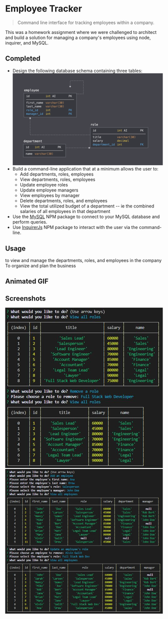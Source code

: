 # Employee Tracker
> Command line interface for tracking employees within a company.

This was a homework assignment where we were challenged to architect and build a solution for managing a company's employees using node, inquirer, and MySQL.

## Completed
* Design the following database schema containing three tables:
![Database Schema](assets/schema.png)    
* Build a command-line application that at a minimum allows the user to:
  * Add departments, roles, employees
  * View departments, roles, employees
  * Update employee roles
  * Update employee managers
  * View employees by manager
  * Delete departments, roles, and employees
  * View the total utilized budget of a department -- ie the combined salaries of all employees in that department
* Use the [MySQL](https://www.npmjs.com/package/mysql) NPM package to connect to your MySQL database and perform queries.
* Use [InquirerJs](https://www.npmjs.com/package/inquirer/v/0.2.3) NPM package to interact with the user via the command-line.

## Usage 
to view and manage the departments, roles, and employees in the company
To organize and plan the business

## Animated GIF 

## Screenshots  
![Employee Tracker Screenshot](assets/employee_tracker_screenshot_1.JPG) 
![Employee Tracker Screenshot](assets/employee_tracker_screenshot_2.JPG) 

 

